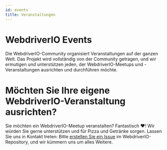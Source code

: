 ```yaml
---
id: events
title: Veranstaltungen
---
```


# WebdriverIO Events

Die WebdriverIO-Community organisiert Veranstaltungen auf der ganzen Welt. Das Projekt wird vollständig von der Community getragen, und wir ermutigen und unterstützen jeden, der WebdriverIO-Meetups und -Veranstaltungen ausrichten und durchführen möchte.

<EventList></EventList>

# Möchten Sie Ihre eigene WebdriverIO-Veranstaltung ausrichten?

Sie möchten ein WebdriverIO-Meetup veranstalten? Fantastisch ❤️! Wir würden Sie gerne unterstützen und für Pizza und Getränke sorgen. Lassen Sie uns in Kontakt treten: Bitte [erstellen Sie ein Issue](https://github.com/webdriverio/webdriverio/issues/new?assignees=&labels=Event+%F0%9F%93%85%2CNeeds+Triaging+%E2%8F%B3&projects=&template=event-proposal.yml&title=%5B%F0%9F%93%85+Event+Suggestion%5D%3A+%3Ctitle%3E) im WebdriverIO-Repository, und wir kümmern uns um alles Weitere.